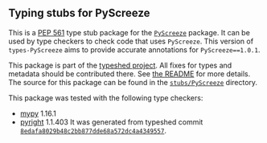 ## Typing stubs for PyScreeze

This is a [PEP 561](https://peps.python.org/pep-0561/) type stub package for
the [`PyScreeze`](https://github.com/asweigart/pyscreeze) package. It can be used by type checkers
to check code that uses `PyScreeze`. This version of
`types-PyScreeze` aims to provide accurate annotations for
`PyScreeze==1.0.1`.

This package is part of the [typeshed project](https://github.com/python/typeshed).
All fixes for types and metadata should be contributed there.
See [the README](https://github.com/python/typeshed/blob/main/README.md)
for more details. The source for this package can be found in the
[`stubs/PyScreeze`](https://github.com/python/typeshed/tree/main/stubs/PyScreeze)
directory.

This package was tested with the following type checkers:
* [mypy](https://github.com/python/mypy/) 1.16.1
* [pyright](https://github.com/microsoft/pyright) 1.1.403
It was generated from typeshed commit
[`8edafa8029b48c2bb877dde68a572dc4a4349557`](https://github.com/python/typeshed/commit/8edafa8029b48c2bb877dde68a572dc4a4349557).